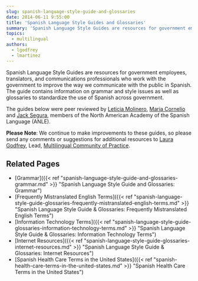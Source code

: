 ```yaml
---
slug: spanish-language-style-guide-and-glossaries
date: 2014-06-11 9:55:00
title: 'Spanish Language Style Guides and Glossaries'
summary: 'Spanish Language Style Guides are resources for government employees, translators, and communications professionals who work with the government that contains information on grammar and style issues, and glossaries to standardize the use of Spanish across government.'
topics:
  - multilingual
authors:
  - lgodfrey
  - lmartinez
---
```


Spanish Language Style Guides are resources for government employees, translators, and communications professionals who work with the government to improve the way we communicate with the public in Spanish. The guide contains information on grammar and style issues as well as glossaries to standardize the use of Spanish across government.

The guides below were peer reviewed by [Leticia Molinero](http://www.anle.us/344/Leticia-Molinero.html), [Maria Cornelio](http://www.anle.us/490/Maria-Cornelio.html) and [Jack Segura](http://www.anle.us/333/Joaquin-Segura.html?sfl=es), members of the North American Academy of the Spanish Language (ANLE).

  [6ea313c3]: https://s3.amazonaws.com/digitalgov/_legacy-img/2014/05/2014-ANLE-Agreement.pdf "The 2014 GSA/ANLE Agreement"

**Please Note**: We continue to make improvements to these guides, so please send any comments or suggestions for additional resources to [Laura Godfrey](mailto:laura.godfrey@gsa.gov), Lead, [Multilingual Community of Practice](https://digital.gov/communities/multilingual/).

## Related Pages

  * [Grammar]({{< ref "spanish-language-style-guide-and-glossaries-grammar.md" >}} "Spanish Language Style Guide and Glossaries: Grammar")
  * [Frequently Mistranslated English Terms]({{< ref "spanish-language-style-guide-glossaries-frequently-mistranslated-english-terms.md" >}} "Spanish Language Style Guide & Glossaries: Frequently Mistranslated English Terms")
  * [Information Technology Terms]({{< ref "spanish-language-style-guide-glossaries-information-technology-terms.md" >}} "Spanish Language Style Guide & Glossaries: Information Technology Terms")
  * [Internet Resources]({{< ref "spanish-language-style-guide-glossaries-internet-resources.md" >}} "Spanish Language Style Guide & Glossaries: Internet Resources")
  * [Spanish Health Care Terms in the United States]({{< ref "spanish-health-care-terms-in-the-united-states.md" >}} "Spanish Health Care Terms in the United States")
